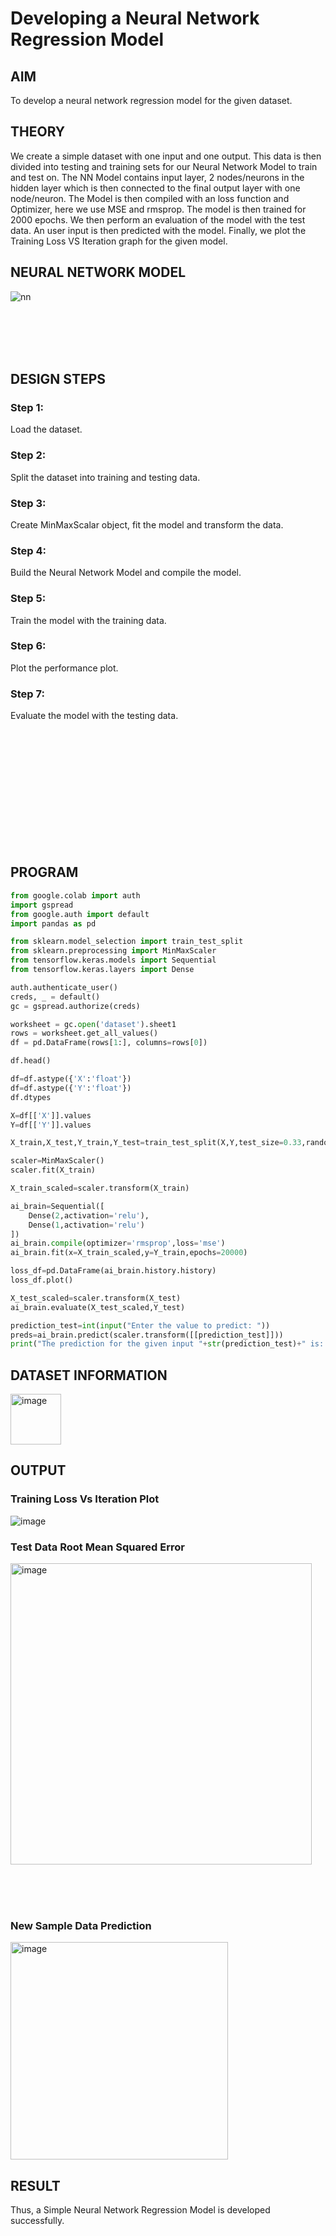 # Developing a Neural Network Regression Model

## AIM

To develop a neural network regression model for the given dataset.

## THEORY

We create a simple dataset with one input and one output. This data is then divided into testing and training sets for our Neural Network Model to train and test on. The NN Model contains input layer, 2 nodes/neurons in the hidden layer which is then connected to the final output layer with one node/neuron. The Model is then compiled with an loss function and Optimizer, here we use MSE and rmsprop. The model is then trained for 2000 epochs.
We then perform an evaluation of the model with the test data. An user input is then predicted with the model. Finally, we plot the Training Loss VS Iteration graph for the given model.

## NEURAL NETWORK MODEL

![nn](https://user-images.githubusercontent.com/75234991/188797088-90a2a2ff-a38d-431f-9cce-f2f76358819b.svg)

<br><br><br><br>

## DESIGN STEPS

### Step 1:

Load the dataset.

### Step 2:

Split the dataset into training and testing data.

### Step 3:

Create MinMaxScalar object, fit the model and transform the data.

### Step 4:

Build the Neural Network Model and compile the model.

### Step 5:

Train the model with the training data.

### Step 6:

Plot the performance plot.

### Step 7:

Evaluate the model with the testing data.

<br><br><br><br><br><br><br><br><br><br><br>

## PROGRAM
```python
from google.colab import auth
import gspread
from google.auth import default
import pandas as pd

from sklearn.model_selection import train_test_split
from sklearn.preprocessing import MinMaxScaler
from tensorflow.keras.models import Sequential
from tensorflow.keras.layers import Dense

auth.authenticate_user()
creds, _ = default()
gc = gspread.authorize(creds)

worksheet = gc.open('dataset').sheet1
rows = worksheet.get_all_values()
df = pd.DataFrame(rows[1:], columns=rows[0])

df.head()

df=df.astype({'X':'float'})
df=df.astype({'Y':'float'})
df.dtypes

X=df[['X']].values
Y=df[['Y']].values

X_train,X_test,Y_train,Y_test=train_test_split(X,Y,test_size=0.33,random_state=50)

scaler=MinMaxScaler()
scaler.fit(X_train)

X_train_scaled=scaler.transform(X_train)

ai_brain=Sequential([
    Dense(2,activation='relu'),
    Dense(1,activation='relu')
])
ai_brain.compile(optimizer='rmsprop',loss='mse')
ai_brain.fit(x=X_train_scaled,y=Y_train,epochs=20000)

loss_df=pd.DataFrame(ai_brain.history.history)
loss_df.plot()

X_test_scaled=scaler.transform(X_test)
ai_brain.evaluate(X_test_scaled,Y_test)

prediction_test=int(input("Enter the value to predict: "))
preds=ai_brain.predict(scaler.transform([[prediction_test]]))
print("The prediction for the given input "+str(prediction_test)+" is: "+str(preds))
```
## DATASET INFORMATION

<img width="81" alt="image" src="https://user-images.githubusercontent.com/75234991/187664392-e99a8824-e619-4818-80a7-ea250b3866b2.png">

## OUTPUT

### Training Loss Vs Iteration Plot

![image](https://user-images.githubusercontent.com/75234991/187843085-4877d40f-fa95-4b7d-8930-5533e12886fa.png)

### Test Data Root Mean Squared Error

<img width="482" alt="image" src="https://user-images.githubusercontent.com/75234991/187843234-8bbb2a59-b725-4651-ac7b-667b0d1f361f.png">

<br><br><br>

### New Sample Data Prediction

<img width="348" alt="image" src="https://user-images.githubusercontent.com/75234991/187843282-09d51d46-d97c-4f8e-b7d4-8773466b4cbf.png">

## RESULT
Thus, a Simple Neural Network Regression Model is developed successfully.
